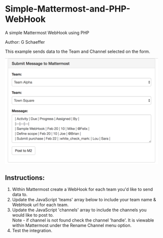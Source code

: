 # Simple-Mattermost-and-PHP-WebHook
A simple Mattermost WebHook using PHP    
    
Author: G Schaeffer    
    
This example sends data to the Team and Channel selected on the form.    
     
![Form Example](https://github.com/gschaeffer/Simple-Mattermost-and-PHP-WebHook/blob/0a1443756e64f4c9a9a578e644490d630e4a36d2/screen_capture.png)
     
## Instructions:    
1. Within Mattermost create a WebHook for each team you'd like to send data to.     
2. Update the JavaScript 'teams' array below to include your team name & WebHook url for each team.     
3. Update the JavaScript 'channels' array to include the channels you would like to post to.      
   Note - if channel is not found check the channel 'handle'. It is viewable within Mattermost under the Rename Channel menu option.     
4. Test the integration.     
    